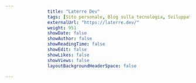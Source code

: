 ---
                title: "Laterre Dev"
                tags: [Sito personale, Blog sulla tecnologia, Sviluppatore di software, Sito portfolio]
                externalUrl: "https://laterre.dev/"
                weight: 951
                showDate: false
                showAuthor: false
                showReadingTime: false
                showEdit: false
                showLikes: false
                showViews: false
                layoutBackgroundHeaderSpace: false
                ---


